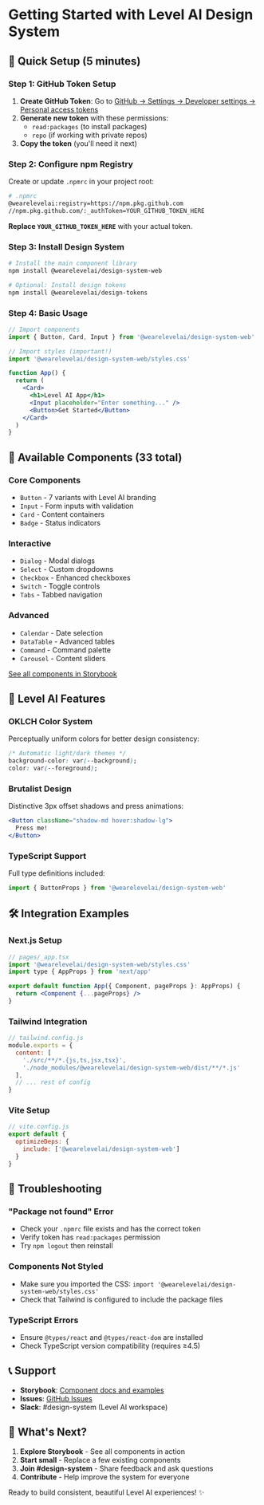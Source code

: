 # Getting Started with Level AI Design System

## 🚀 Quick Setup (5 minutes)

### Step 1: GitHub Token Setup

1. **Create GitHub Token**: Go to [GitHub → Settings → Developer settings → Personal access tokens](https://github.com/settings/tokens)
2. **Generate new token** with these permissions:
   - `read:packages` (to install packages)
   - `repo` (if working with private repos)
3. **Copy the token** (you'll need it next)

### Step 2: Configure npm Registry

Create or update `.npmrc` in your project root:

```bash
# .npmrc
@wearelevelai:registry=https://npm.pkg.github.com
//npm.pkg.github.com/:_authToken=YOUR_GITHUB_TOKEN_HERE
```

**Replace `YOUR_GITHUB_TOKEN_HERE`** with your actual token.

### Step 3: Install Design System

```bash
# Install the main component library
npm install @wearelevelai/design-system-web

# Optional: Install design tokens
npm install @wearelevelai/design-tokens
```

### Step 4: Basic Usage

```jsx
// Import components
import { Button, Card, Input } from '@wearelevelai/design-system-web'

// Import styles (important!)
import '@wearelevelai/design-system-web/styles.css'

function App() {
  return (
    <Card>
      <h1>Level AI App</h1>
      <Input placeholder="Enter something..." />
      <Button>Get Started</Button>
    </Card>
  )
}
```

## 🎨 Available Components (33 total)

### Core Components
- `Button` - 7 variants with Level AI branding
- `Input` - Form inputs with validation
- `Card` - Content containers
- `Badge` - Status indicators

### Interactive
- `Dialog` - Modal dialogs
- `Select` - Custom dropdowns  
- `Checkbox` - Enhanced checkboxes
- `Switch` - Toggle controls
- `Tabs` - Tabbed navigation

### Advanced
- `Calendar` - Date selection
- `DataTable` - Advanced tables
- `Command` - Command palette
- `Carousel` - Content sliders

[See all components in Storybook](https://ui-storybook.wearelevel.ai)

## 🎯 Level AI Features

### OKLCH Color System
Perceptually uniform colors for better design consistency:
```css
/* Automatic light/dark themes */
background-color: var(--background);
color: var(--foreground);
```

### Brutalist Design
Distinctive 3px offset shadows and press animations:
```jsx
<Button className="shadow-md hover:shadow-lg">
  Press me!
</Button>
```

### TypeScript Support
Full type definitions included:
```typescript
import { ButtonProps } from '@wearelevelai/design-system-web'
```

## 🛠️ Integration Examples

### Next.js Setup
```jsx
// pages/_app.tsx
import '@wearelevelai/design-system-web/styles.css'
import type { AppProps } from 'next/app'

export default function App({ Component, pageProps }: AppProps) {
  return <Component {...pageProps} />
}
```

### Tailwind Integration
```js
// tailwind.config.js
module.exports = {
  content: [
    './src/**/*.{js,ts,jsx,tsx}',
    './node_modules/@wearelevelai/design-system-web/dist/**/*.js'
  ],
  // ... rest of config
}
```

### Vite Setup
```js
// vite.config.js
export default {
  optimizeDeps: {
    include: ['@wearelevelai/design-system-web']
  }
}
```

## 🔧 Troubleshooting

### "Package not found" Error
- Check your `.npmrc` file exists and has the correct token
- Verify token has `read:packages` permission
- Try `npm logout` then reinstall

### Components Not Styled
- Make sure you imported the CSS: `import '@wearelevelai/design-system-web/styles.css'`
- Check that Tailwind is configured to include the package files

### TypeScript Errors
- Ensure `@types/react` and `@types/react-dom` are installed
- Check TypeScript version compatibility (requires ≥4.5)

## 📞 Support

- **Storybook**: [Component docs and examples](https://ui-storybook.wearelevel.ai)
- **Issues**: [GitHub Issues](https://github.com/wearelevelai/ui.wearelevel.ai/issues)
- **Slack**: #design-system (Level AI workspace)

## 🚀 What's Next?

1. **Explore Storybook** - See all components in action
2. **Start small** - Replace a few existing components
3. **Join #design-system** - Share feedback and ask questions
4. **Contribute** - Help improve the system for everyone

Ready to build consistent, beautiful Level AI experiences! ✨